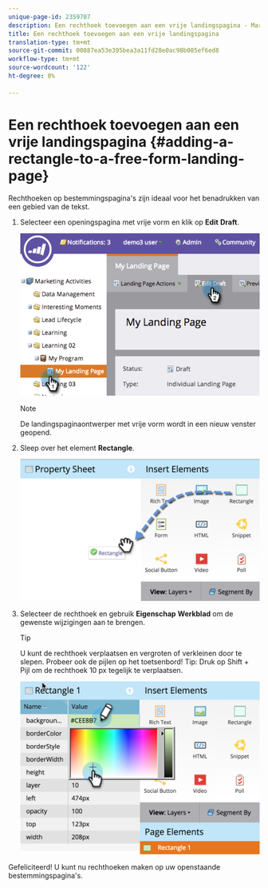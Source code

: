 ```yaml
---
unique-page-id: 2359707
description: Een rechthoek toevoegen aan een vrije landingspagina - Marketo Docs - Productdocumentatie
title: Een rechthoek toevoegen aan een vrije landingspagina
translation-type: tm+mt
source-git-commit: 00887ea53e395bea3a11fd28e0ac98b085ef6ed8
workflow-type: tm+mt
source-wordcount: '122'
ht-degree: 0%

---
```



# Een rechthoek toevoegen aan een vrije landingspagina {#adding-a-rectangle-to-a-free-form-landing-page}

Rechthoeken op bestemmingspagina&#39;s zijn ideaal voor het benadrukken van een gebied van de tekst.

1. Selecteer een openingspagina met vrije vorm en klik op **Edit** **Draft**.

   ![](assets/image2014-9-16-14-3a50-3a51.png)

   >[!NOTE]
   >
   >De landingspaginaontwerper met vrije vorm wordt in een nieuw venster geopend.

1. Sleep over het element **Rectangle**.

   ![](assets/image2015-5-21-14-3a48-3a45.png)

1. Selecteer de rechthoek en gebruik **Eigenschap** **Werkblad** om de gewenste wijzigingen aan te brengen.

   >[!TIP]
   >
   >U kunt de rechthoek verplaatsen en vergroten of verkleinen door te slepen. Probeer ook de pijlen op het toetsenbord! Tip: Druk op Shift + Pijl om de rechthoek 10 px tegelijk te verplaatsen.

   ![](assets/image2015-5-21-14-3a50-3a24.png)

Gefeliciteerd! U kunt nu rechthoeken maken op uw openstaande bestemmingspagina&#39;s.

